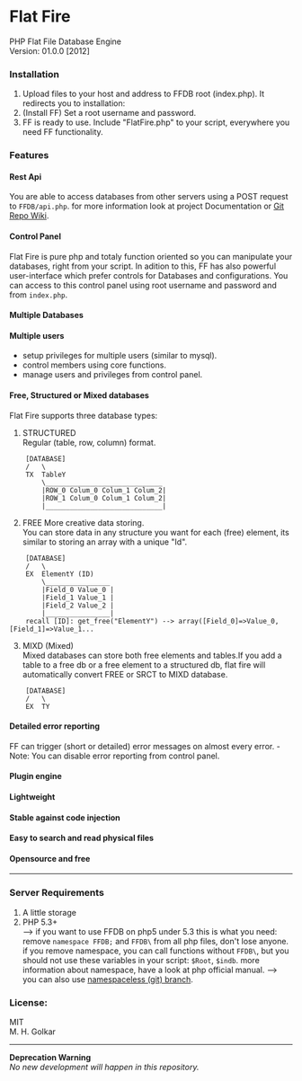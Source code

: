 # Flat Fire
PHP Flat File Database Engine  
Version: 01.0.0 [2012]  


### Installation
1. Upload files to your host and address to FFDB root (index.php).  It redirects you to installation:
2. (Install FF) Set a root username and password.
3. FF is ready to use. Include "FlatFire.php" to your script, everywhere you need FF functionality.


### Features
#### Rest Api
You are able to access databases from other servers using a POST request to `FFDB/api.php`. for more information look at project Documentation or [Git Repo Wiki](https://github.com/mhgolkar/FlatFire/wiki).

#### Control Panel
Flat Fire is pure php and totaly function oriented so you can manipulate your databases, right from your script. In adition to this, FF has also powerful user-interface which prefer controls for Databases and configurations. You can access to this control panel using root username and password and from `index.php`.

#### Multiple Databases
#### Multiple users
* setup privileges for multiple users (similar to mysql).
* control members using core functions.
* manage users and privileges from control panel.

#### Free, Structured or Mixed databases
Flat Fire supports three database types:   
1. STRUCTURED  
Regular (table, row, column) format.
```
	[DATABASE]
	/	\
	TX	TableY
		\_____________________________
		|ROW_0 Colum_0 Colum_1 Colum_2|
		|ROW_1 Colum_0 Colum_1 Colum_2|
		|_____________________________|
```
2. FREE
More creative data storing.  
You can store data in any structure you want for each (free) element, its similar to storing an array with a unique "Id".
```
	[DATABASE]
	/	\
	EX	ElementY (ID)
		\________________
		|Field_0 Value_0 |
		|Field_1 Value_1 |
		|Field_2 Value_2 |
		|________________|
	recall [ID]: get_free("ElementY") --> array([Field_0]=>Value_0,[Field_1]=>Value_1...
```
3. MIXD (Mixed)   
Mixed databases can store both free elements and tables.If you add a table to a free db or a free element to a structured db, flat fire will automatically convert FREE or SRCT to MIXD database.
```
	[DATABASE]
	/	\
	EX	TY
```
		
#### Detailed error reporting
FF can trigger (short or detailed) error messages on almost every error.
	- Note: You can disable error reporting from control panel.
#### Plugin engine
#### Lightweight
#### Stable against code injection
#### Easy to search and read physical files
#### Opensource and free

________________________

### Server Requirements
1. A little storage
2. PHP 5.3+  
--> if you want to use FFDB on php5 under 5.3 this is what you need:
	remove `namespace FFDB;` and `FFDB\` from all php files, don't lose anyone. if you remove namespace, you can call functions without `FFDB\`, but you should not use these variables in your script: `$Root`, `$indb`.  more information about namespace, have a look at php official manual.
	--> you can also use [namespaceless (git) branch](https://github.com/mhgolkar/FlatFire/tree/Namespaceless).

### License:
MIT  
M. H. Golkar  
________________________
**Deprecation Warning**  
*No new development will happen in this repository.*
